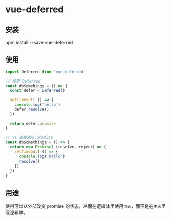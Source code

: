 # vue-deferred

## 安装
npm install --save vue-deferred

## 使用
```javascript
import Deferred from 'vue-deferred'

// 使用 Deferred
const doSomehings = () => {
  const defer = Deferred()

  setTimeout( () => {
    console.log('hello')
    defer.resolve() 
  })

  return defer.promise
}

// vs 直接使用 promise
const doSomethings = () => {
  return new Promise( (resolve, reject) => {
    setTimeout( () => {
      console.log('hello')
      resolve()
    })
  })
}
```

## 用途
使得可以从外部改变 promise 的状态，从而在逻辑体里使用`电话`，而不是在`电话`里写逻辑体。